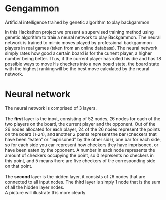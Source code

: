# Gengammon
Artificial intelligence trained by genetic algorithm to play backgammon

In this Hackathon project we present a supervised training method using genetic algorithm to train a neural network to play Backgammon. The neural network is trained to mimic moves played by professional backgammon players in real games (taken from an online database). The neural network simply rates how good a certain board is for the current player, a higher number being better. Thus, if the current player has rolled his die and has 18 possible ways to move his checkers into a new board state, the board state with the highest ranking will be the best move calculated by the neural network.

<h1>Neural network</h2>

The neural network is comprised of 3 layers.</br></br>
The <b>first</b> layer is the input, consisting of 52 nodes, 26 nodes for each of the two players on the board, the current player and the opponent. Out of the 26 nodes allocated for each player, 24 of the 26 nodes represent the points on the board (1-24), and another 2 points represent the bar (checkers that have been “eaten” or “imprisoned” by the other side), one bar for each side, so for each side you can represent how checkers they have imprisoned, or have been eaten by the opponent. A number in each node represents the amount of checkers occupying the point, so 0 represents no checkers in this point, and 5 means there are five checkers of the corresponding side on that point.</br></br>
The <b>second</b> layer is the hidden layer, it consists of 26 nodes that are connected to all input nodes. The third layer is simply 1 node that is the sum of all the hidden layer nodes.</b></br>
A picture will illustrate this more clearly

